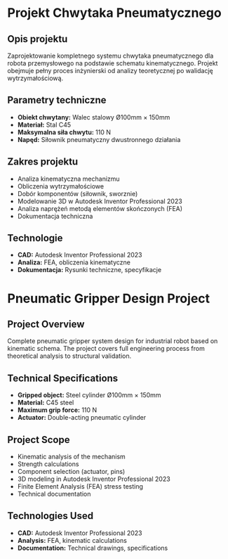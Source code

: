 # Projekt Chwytaka Pneumatycznego

## Opis projektu
Zaprojektowanie kompletnego systemu chwytaka pneumatycznego dla robota przemysłowego na podstawie schematu kinematycznego. Projekt obejmuje pełny proces inżynierski od analizy teoretycznej po walidację wytrzymałościową.

## Parametry techniczne
- **Obiekt chwytany:** Walec stalowy Ø100mm × 150mm
- **Materiał:** Stal C45
- **Maksymalna siła chwytu:** 110 N
- **Napęd:** Siłownik pneumatyczny dwustronnego działania

## Zakres projektu
- Analiza kinematyczna mechanizmu
- Obliczenia wytrzymałościowe
- Dobór komponentów (siłownik, sworznie)
- Modelowanie 3D w Autodesk Inventor Professional 2023
- Analiza naprężeń metodą elementów skończonych (FEA)
- Dokumentacja techniczna

## Technologie
- **CAD:** Autodesk Inventor Professional 2023
- **Analiza:** FEA, obliczenia kinematyczne
- **Dokumentacja:** Rysunki techniczne, specyfikacje

# Pneumatic Gripper Design Project

## Project Overview
Complete pneumatic gripper system design for industrial robot based on kinematic schema. The project covers full engineering process from theoretical analysis to structural validation.

## Technical Specifications
- **Gripped object:** Steel cylinder Ø100mm × 150mm
- **Material:** C45 steel
- **Maximum grip force:** 110 N
- **Actuator:** Double-acting pneumatic cylinder

## Project Scope
- Kinematic analysis of the mechanism
- Strength calculations
- Component selection (actuator, pins)
- 3D modeling in Autodesk Inventor Professional 2023
- Finite Element Analysis (FEA) stress testing
- Technical documentation

## Technologies Used
- **CAD:** Autodesk Inventor Professional 2023
- **Analysis:** FEA, kinematic calculations
- **Documentation:** Technical drawings, specifications

